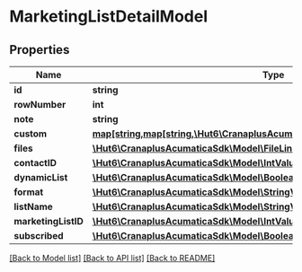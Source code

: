 # MarketingListDetailModel

## Properties
Name | Type | Description | Notes
------------ | ------------- | ------------- | -------------
**id** | **string** |  | [optional] 
**rowNumber** | **int** |  | [optional] 
**note** | **string** |  | [optional] 
**custom** | [**map[string,map[string,\Hut6\CranaplusAcumaticaSdk\Model\CustomFieldModel]]**](map.md) |  | [optional] 
**files** | [**\Hut6\CranaplusAcumaticaSdk\Model\FileLinkModel[]**](FileLinkModel.md) |  | [optional] 
**contactID** | [**\Hut6\CranaplusAcumaticaSdk\Model\IntValueModel**](IntValueModel.md) |  | [optional] 
**dynamicList** | [**\Hut6\CranaplusAcumaticaSdk\Model\BooleanValueModel**](BooleanValueModel.md) |  | [optional] 
**format** | [**\Hut6\CranaplusAcumaticaSdk\Model\StringValueModel**](StringValueModel.md) |  | [optional] 
**listName** | [**\Hut6\CranaplusAcumaticaSdk\Model\StringValueModel**](StringValueModel.md) |  | [optional] 
**marketingListID** | [**\Hut6\CranaplusAcumaticaSdk\Model\IntValueModel**](IntValueModel.md) |  | [optional] 
**subscribed** | [**\Hut6\CranaplusAcumaticaSdk\Model\BooleanValueModel**](BooleanValueModel.md) |  | [optional] 

[[Back to Model list]](../README.md#documentation-for-models) [[Back to API list]](../README.md#documentation-for-api-endpoints) [[Back to README]](../README.md)


